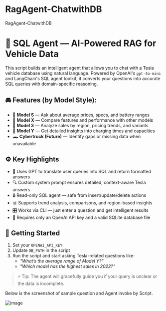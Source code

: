 # RagAgent-ChatwithDB
RagAgent-ChatwithDB

# 🤖 SQL Agent — AI-Powered RAG for Vehicle Data

This script builds an intelligent agent that allows you to chat with a Tesla vehicle database using natural language. Powered by OpenAI's `gpt-4o-mini` and LangChain's SQL agent toolkit, it converts your questions into accurate SQL queries with domain-specific reasoning.

## 🚘 Features (by Model Style):

- 🚗 **Model S** — Ask about average prices, specs, and battery ranges
- 🚙 **Model X** — Compare features and performance with other models
- 🚕 **Model 3** — Analyze sales by region, pricing trends, and variants
- 🚐 **Model Y** — Get detailed insights into charging times and capacities
- 🛻 **Cybertruck (Future)** — Identify gaps or missing data when unavailable

## ⚙️ Key Highlights

- 💬 Uses GPT to translate user queries into SQL and return formatted answers
- 🔍 Custom system prompt ensures detailed, context-aware Tesla answers
- 🔒 Read-only SQL agent — safe from insert/update/delete actions
- 📊 Supports trend analysis, comparisons, and region-based insights
- 🎛️ Works via CLI — just enter a question and get intelligent results
- 🔑 Requires only an OpenAI API key and a valid SQLite database file

## 🚀 Getting Started

1. Set your `OPENAI_API_KEY`
2. Update `DB_PATH` in the script
3. Run the script and start asking Tesla-related questions like:
   - *"What’s the average range of Model Y?"*
   - *"Which model has the highest sales in 2022?"*

> ⚡ Tip: The agent will gracefully guide you if your query is unclear or the data is incomplete.
>
Below is the screenshot of sample question and Agent invoke by Script.


![image](https://github.com/user-attachments/assets/7dc18a4f-442f-459b-9971-08d33ce123c1)
